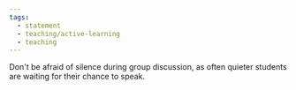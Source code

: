 ```yaml
---
tags:
  - statement
  - teaching/active-learning
  - teaching
---
```

Don't be afraid of silence during group discussion, as often quieter students are waiting for their chance to speak.